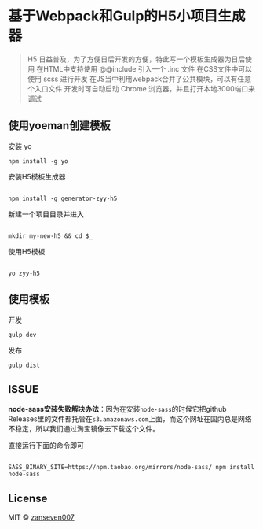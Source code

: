 # 基于Webpack和Gulp的H5小项目生成器

> H5 日益普及，为了方便日后开发的方便，特此写一个模板生成器为日后使用
> 在HTML中支持使用 @@include 引入一个 .inc 文件
> 在CSS文件中可以使用 scss 进行开发
> 在JS当中利用webpack合并了公共模块，可以有任意个入口文件
> 开发时可自动启动 Chrome 浏览器，并且打开本地3000端口来调试

## 使用yoeman创建模板
安装 yo

```
npm install -g yo

```
安装H5模板生成器

```

npm install -g generator-zyy-h5

```
新建一个项目目录并进入

```

mkdir my-new-h5 && cd $_

```
使用H5模板

```

yo zyy-h5

```

## 使用模板
开发

```
gulp dev

```

发布

```
gulp dist

```

## ISSUE

**node-sass安装失败解决办法**：因为在安装`node-sass`的时候它把github Releases里的文件都托管在`s3.amazonaws.com`上面，而这个网址在国内总是网络不稳定，所以我们通过淘宝镜像去下载这个文件。

直接运行下面的命令即可

```

SASS_BINARY_SITE=https://npm.taobao.org/mirrors/node-sass/ npm install node-sass

```

## License
MIT © [zanseven007](https://github.com/zanseven007)
